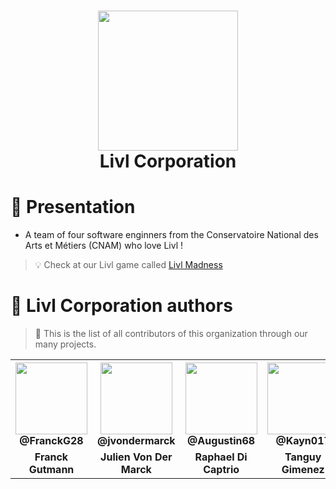 <h1 align="center"><img src="https://user-images.githubusercontent.com/62793491/208452652-71416c5c-8261-4501-a002-afc9e2cf0a0b.png" width="224px"/><br/>
  Livl Corporation
</h1>
<p align="center">
</p>

# 🚀 Presentation

- A team of four software enginners from the Conservatoire National des Arts et Métiers (CNAM) who love Livl !

> 💡 Check at our Livl game called [Livl Madness](https://github.com/Livl-Corporation/livl-madness)

# 🧍 Livl Corporation authors

> 🌱 This is the list of all contributors of this organization through our many projects.

<table align="center">
  <tr>
    <th><img src="https://avatars.githubusercontent.com/u/19238963?v=4?v=4?size=115" width="115"><br><strong>@FranckG28</strong></th>
    <th><img  src="https://avatars.githubusercontent.com/u/62793491?v=4?size=115" width="115"><br><strong>@jvondermarck</strong></th>
    <th><img  src="https://avatars.githubusercontent.com/u/67447144?v=4?size=115" width="115"><br><strong>@Augustin68</strong></th>
    <th><img  src="https://avatars.githubusercontent.com/u/51646882?v=4?size=115" width="115"><br><strong>@Kayn017</strong></th>
  </tr>
  <tr align="center">
    <td><b>Franck Gutmann</b></td>
    <td><b>Julien Von Der Marck</b></td>
    <td><b>Raphael Di Captrio</b></td>
    <td><b>Tanguy Gimenez</b></td>
  </tr>
</table>
